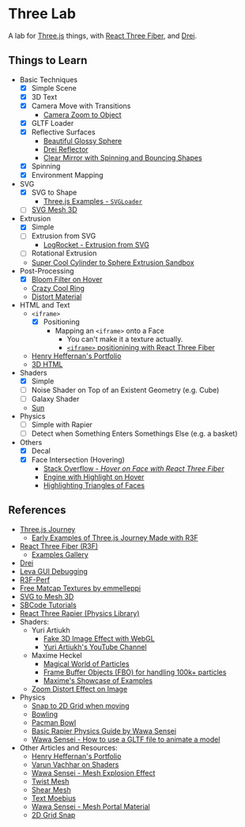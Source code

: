 # Three Lab

A lab for [Three.js](https://threejs.org/) things, with [React Three Fiber](https://docs.pmnd.rs/react-three-fiber/getting-started/introduction), and [Drei](https://github.com/pmndrs/drei).

## Things to Learn

- Basic Techniques
  - [x] Simple Scene
  - [x] 3D Text
  - [x] Camera Move with Transitions
    - [Camera Zoom to Object](https://codesandbox.io/p/sandbox/three-fiber-zoom-to-object-camera-controls-solution-final-sbgx0?file=%2Fsrc%2FApp.js)
  - [x] GLTF Loader
  - [x] Reflective Surfaces
    - [Beautiful Glossy Sphere](https://pierfrancesco-soffritti.medium.com/glossy-spheres-in-three-js-bfd2785d4857)
    - [Drei Reflector](https://onion2k.github.io/r3f-by-example/examples/other/reflector/)
    - [Clear Mirror with Spinning and Bouncing Shapes](https://threejs.org/examples/?q=mir#webgl_mirror)
  - [x] Spinning
  - [x] Environment Mapping
- SVG
  - [x] SVG to Shape
    - [Three.js Examples - `SVGLoader`](https://threejs.org/examples/?q=svg#webgl_loader_svg)
  - [ ] [SVG Mesh 3D](https://github.com/mattdesl/svg-mesh-3d)
- Extrusion
  - [x] Simple
  - [ ] Extrusion from SVG
    - [LogRocket - Extrusion from SVG](https://blog.logrocket.com/bringing-svgs-three-js-svgloader/)
  - [ ] Rotational Extrusion
  - [Super Cool Cylinder to Sphere Extrusion Sandbox](https://codesandbox.io/p/sandbox/r3f-extrude-cylinder-gdvrg?file=%2Fsrc%2Findex.js)
- Post-Processing
  - [x] [Bloom Filter on Hover](https://codesandbox.io/p/sandbox/bloom-hdr-workflow-gnn4yt?file=%2Fsrc%2FApp.js)
  - [Crazy Cool Ring](https://codesandbox.io/p/sandbox/diamond-ring-forked-k9zqx8?file=%2Fsrc%2FApp.js)
  - [Distort Material](https://codesandbox.io/p/sandbox/react-postprocessing-dof-blob-pqrpl?file=%2Fsrc%2FApp.js%3A102%2C14)
- HTML and Text
  - `<iframe>`
    - [x] Positioning
      - Mapping an `<iframe>` onto a Face
        - You can't make it a texture actually.
        - [`<iframe>` positionining with React Three Fiber](https://youtu.be/SQRqU3N3ehs)
  - [Henry Heffernan's Portfolio](https://henryheffernan.com/)
  - [3D HTML](https://discourse.threejs.org/t/how-can-i-embed-an-iframe-in-three-js-3d-modeling/44075/2)
- Shaders
  - [x] Simple
  - [ ] Noise Shader on Top of an Existent Geometry (e.g. Cube)
  - [ ] Galaxy Shader
  - [Sun](https://youtu.be/3krH52AhPqk)
- Physics
  - [ ] Simple with Rapier
  - [ ] Detect when Something Enters Somethings Else (e.g. a basket)
- Others
  - [x] Decal
  - [x] Face Intersection (Hovering)
    - [Stack Overflow - _Hover on Face with React Three Fiber_](https://stackoverflow.com/q/77679154/4756173)
    - [Engine with Highlight on Hover](https://codesandbox.io/p/sandbox/react-pp-outlines-nurp5t?file=%2Fsrc%2FEngine.js%3A33%2C10)
    - [Highlighting Triangles of Faces](https://jsfiddle.net/nkmqt3p2/)

## References

- [Three.js Journey](https://threejs-journey.com/#table-of-content)
  - [Early Examples of Three.js Journey Made with R3F](https://journey.pmnd.rs/)
- [React Three Fiber (R3F)](https://github.com/pmndrs/react-three-fiber)
  - [Examples Gallery](https://docs.pmnd.rs/react-three-fiber/getting-started/examples)
- [Drei](https://github.com/pmndrs/drei?tab=readme-ov-file)
- [Leva GUI Debugging](https://github.com/pmndrs/leva)
- [R3F-Perf](https://github.com/utsuboco/r3f-perf)
- [Free Matcap Textures by emmelleppi](https://github.com/emmelleppi/matcaps)
- [SVG to Mesh 3D](https://github.com/mattdesl/svg-mesh-3d?tab=readme-ov-file)
- [SBCode Tutorials](https://sbcode.net/threejs/raycast-to-displacementmap/)
- [React Three Rapier (Physics Library)](https://github.com/pmndrs/react-three-rapier)
- Shaders:
  - Yuri Artiukh
    - [Fake 3D Image Effect with WebGL](https://github.com/akella/fake3d?tab=readme-ov-file)
    - [Yuri Artiukh's YouTube Channel](https://www.youtube.com/@akella_)
  - Maxime Heckel
    - [Magical World of Particles](https://blog.maximeheckel.com/posts/the-magical-world-of-particles-with-react-three-fiber-and-shaders/)
    - [Frame Buffer Objects (FBO) for handling 100k+ particles](https://blog.maximeheckel.com/posts/the-magical-world-of-particles-with-react-three-fiber-and-shaders/)
    - [Maxime's Showcase of Examples](https://r3f.maximeheckel.com/caustics)
  - [Zoom Distort Effect on Image](https://codesandbox.io/p/sandbox/react-three-fiber-hover-zoom-channel-displacement-4o8gj?file=%2Fsrc%2Findex.js)
- Physics
  - [Snap to 2D Grid when moving](https://codesandbox.io/p/sandbox/plane-project-uexjm?file=%2Fsrc%2FApp.js%3A39%2C2)
  - [Bowling](https://codesandbox.io/p/sandbox/bowling-with-react-three-fiber-react-three-rapier-rpgjiy?file=%2Fsrc%2FApp.jsx)
  - [Pacman Bowl](https://codesandbox.io/p/sandbox/rapier-physics-7e9y1b?file=%2Fsrc%2FApp.js)
  - [Basic Rapier Physics Guide by Wawa Sensei](https://youtu.be/OpYtwrtpePY)
  - [Wawa Sensei - How to use a GLTF file to animate a model](https://youtu.be/2W_VR92Pqgs)
- Other Articles and Resources:
  - [Henry Heffernan's Portfolio](https://henryheffernan.com/)
  - [Varun Vachhar on Shaders](https://varun.ca/modular-webgl/)
  - [Wawa Sensei - Mesh Explosion Effect](https://youtu.be/If8Cl2NSNZU)
  - [Twist Mesh](https://stackoverflow.com/a/39767668/4756173)
  - [Shear Mesh](https://stackoverflow.com/a/25647543/4756173)
  - [Text Moebius](https://tympanus.net/codrops/2023/01/20/rotating-twisted-3d-typography-with-three-js-and-shaders/)
  - [Wawa Sensei - Mesh Portal Material](https://youtu.be/2W_VR92Pqgs)
  - [2D Grid Snap](https://codesandbox.io/p/sandbox/plane-project-uexjm?file=%2Fsrc%2FApp.js)
